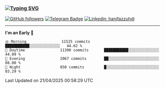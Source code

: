 ### [![Typing SVG](https://readme-typing-svg.herokuapp.com?font=lato&size=22&lines=Hi+There+👋)](https://git.io/typing-svg) 

[![GitHub followers](https://img.shields.io/github/followers/hanifazzuhdi?label=Follow&style=social)](https://github.com/hanifazzuhdi/?tab=follow) 
[![Telegram Badge](https://img.shields.io/badge/-hanif0198-blue?style=social&logo=telegram&link=https://www.t.me/hanif0198/)](https://www.t.me/hanif0198/) 
[![Linkedin: hanifazzuhdi](https://img.shields.io/badge/-hanifazzuhdi-blue?style=flat-square&logo=Linkedin&logoColor=white&link=https://www.linkedin.com/in/hanif-az-zuhdi-69688019b/)](https://www.linkedin.com/in/hanif-az-zuhdi-69688019b/) 

<hr/>

<!--START_SECTION:waka-->
**I'm an Early 🐤** 

```text
🌞 Morning                11525 commits       ███████████░░░░░░░░░░░░░░   44.62 % 
🌆 Daytime                11390 commits       ███████████░░░░░░░░░░░░░░   44.09 % 
🌃 Evening                2067 commits        ██░░░░░░░░░░░░░░░░░░░░░░░   08.00 % 
🌙 Night                  850 commits         █░░░░░░░░░░░░░░░░░░░░░░░░   03.29 % 
```



 Last Updated on 21/04/2025 00:58:29 UTC
<!--END_SECTION:waka-->
